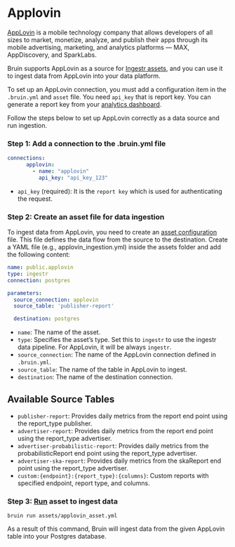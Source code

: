 # Applovin
[AppLovin](https://www.applovin.com/) is a mobile technology company that allows developers of all sizes to market, monetize, analyze, and publish their apps through its mobile advertising, marketing, and analytics platforms — MAX, AppDiscovery, and SparkLabs.

Bruin supports AppLovin as a source for [Ingestr assets](/assets/ingestr), and you can use it to ingest data from AppLovin into your data platform.

To set up an AppLovin connection, you must add a configuration item in the `.bruin.yml` and `asset` file. You need `api_key` that is report key. You can generate a report key from your [analytics dashboard](https://dash.applovin.com/login#keys).

Follow the steps below to set up AppLovin correctly as a data source and run ingestion.
### Step 1: Add a connection to the .bruin.yml file
```yaml
connections:
      applovin:
        - name: "applovin"
          api_key: "api_key_123"
```
- `api_key` (required): It is the `report key` which is used for authenticating the request.

### Step 2: Create an asset file for data ingestion
To ingest data from AppLovin, you need to create an [asset configuration](/assets/ingestr#asset-structure) file. This file defines the data flow from the source to the destination. Create a YAML file (e.g., applovin_ingestion.yml) inside the assets folder and add the following content:

```yaml
name: public.applovin
type: ingestr
connection: postgres

parameters:
  source_connection: applovin
  source_table: 'publisher-report'

  destination: postgres
```

- `name`: The name of the asset.
- `type`: Specifies the asset’s type. Set this to `ingestr` to use the ingestr data pipeline. For AppLovin, it will be always `ingestr`.
- `source_connection`: The name of the AppLovin connection defined in `.bruin.yml`.
- `source_table`: The name of the table in AppLovin to ingest.
- `destination`: The name of the destination connection.

## Available Source Tables

- `publisher-report`: Provides daily metrics from the report end point using the report_type publisher.
- `advertiser-report`: Provides daily metrics from the report end point using the report_type advertiser.
- `advertiser-probabilistic-report`: Provides daily metrics from the probabilisticReport end point using the report_type advertiser.
- `advertiser-ska-report`: Provides daily metrics from the skaReport end point using the report_type advertiser.
- `custom:{endpoint}:{report_type}:{columns}`: Custom reports with specified endpoint, report type, and columns.

### Step 3: [Run](/commands/run) asset to ingest data
```     
bruin run assets/applovin_asset.yml
```
As a result of this command, Bruin will ingest data from the given AppLovin table into your Postgres database.





